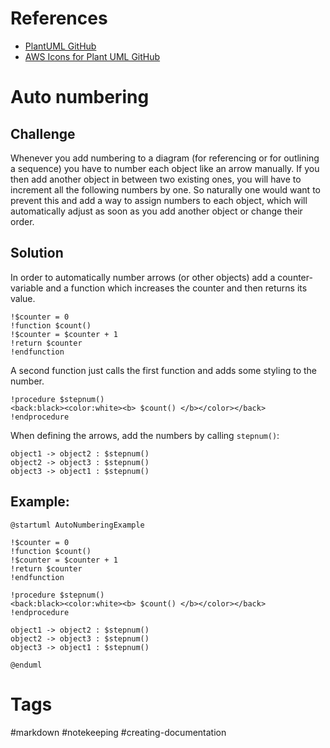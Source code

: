 # References
- [PlantUML GitHub](https://github.com/plantuml/plantuml)
- [AWS Icons for Plant UML GitHub](https://github.com/awslabs/aws-icons-for-plantuml)

# Auto numbering
## Challenge
Whenever you add numbering to a diagram (for referencing or for outlining a sequence) you have to number each object like an arrow manually. If you then add another object in between two existing ones, you will have to increment all the following numbers by one.
So naturally one would want to prevent this and add a way to assign numbers to each object, which will automatically adjust as soon as you add another object or change their order.

## Solution
In order to automatically number arrows (or other objects) add a counter-variable and a function which increases the counter and then returns its value.
```
!$counter = 0
!function $count()
!$counter = $counter + 1
!return $counter
!endfunction
```

A second function just calls the first function and adds some styling to the number.
```
!procedure $stepnum()
<back:black><color:white><b> $count() </b></color></back>
!endprocedure
```

When defining the arrows, add the numbers by calling `stepnum()`:
```
object1 -> object2 : $stepnum()
object2 -> object3 : $stepnum()
object3 -> object1 : $stepnum()
```

## Example:
```plantuml
@startuml AutoNumberingExample

!$counter = 0
!function $count()
!$counter = $counter + 1
!return $counter
!endfunction

!procedure $stepnum()
<back:black><color:white><b> $count() </b></color></back>
!endprocedure

object1 -> object2 : $stepnum()
object2 -> object3 : $stepnum()
object3 -> object1 : $stepnum()

@enduml
```

# Tags
#markdown #notekeeping #creating-documentation